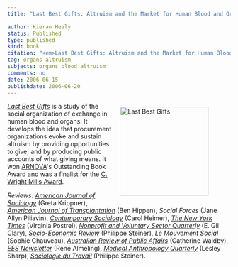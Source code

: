 ```yaml
---
title: "Last Best Gifts: Altruism and the Market for Human Blood and Organs"

author: Kieran Healy
status: Published
type: published
kind: book
citation: "<em>Last Best Gifts: Altruism and the Market for Human Blood and Organs</em>. University of Chicago Press."
tag: organs-altruism
subjects: organs blood altruism
comments: no
date: 2006-06-15
publishdate: 2006-06-20
---
```

<p class = "clearfix"><figure><img src="http://kieranhealy.org/files/misc/lbg-large.jpg" align="right" style = "padding: 10px" width=200px alt="Last Best Gifts"></figure><em><a href="http://www.amazon.com/Last-Best-Gifts-Altruism-Market/dp/0226322378">Last Best Gifts</a></em> is a study of the social organization of 
exchange in 
human blood and organs. It develops the idea that procurement organizations evoke and sustain altruism by providing opportunities to give, and by producing public accounts of what giving means. It won <a href="http://www.arnova.org/" title="ARNOVA">ARNOVA</a>'s Outstanding Book Award and was a finalist for the <a href="http://www.sssp1.org/?pageID=1018" title="Society for the Study of Social Problems-2006 C. Wright Mills Award Winner and Finalists">C. Wright Mills Award</a>.</p>

<p><em>Reviews:</em> <a href="http://www.journals.uchicago.edu/doi/pdf/10.1086/522391"><em>American Journal of Sociology</em></a> (Greta Krippner), <a href="http://www.kieranhealy.org/files/misc/hippenajot.pdf"><em>American Journal of Transplantation</em></a> (Ben Hippen), <em>Social Forces</em> (Jane Allyn Piliavin), <a href="http://www.ingentaconnect.com/content/asoca/cs/2008/00000037/00000006/art00018"><em>Contemporary Sociology</em></a> (Carol Heimer), <a href="http://www.nytimes.com/2007/01/28/books/review/Postrel.t.html?ex=157680000&amp;en=f390b3396e0ec28a&amp;ei=5124&amp;partner=permalink&amp;exprod=permalink"><em>The New York Times</em></a> (Virginia Postrel), <a href="http://nvs.sagepub.com/cgi/rapidpdf/0899764008319689v1"><em>Nonprofit and Voluntary Sector Quarterly</em></a> (E. Gil Clary), <a href="http://ser.oxfordjournals.org/cgi/reprint/6/2/365"><em>Socio-Economic Review</em></a> (Philippe Steiner), <em>Le Mouvement Social</em> (Sophie Chauveau), <a href="http://www.australianreview.net/digest/2007/06/waldby.html"><em>Australian Review of Public Affairs</em></a> (Catherine Waldby), <a href="http://econsoc.mpifg.de/archive/econ_soc_08-1.pdf"><em>EES Newsletter</em></a> (Rene Almeling), <a href="http://www.anthrosource.net/doi/pdfplus/10.1111/j.1548-1387.2008.00006_3.x"><em>Medical Anthropology Quarterly</em></a> (Lesley Sharp), <a href="http://www.sciencedirect.com/science?_ob=ArticleURL&amp;_udi=B6VR1-4RTCPT9-B&amp;_user=56761&amp;_coverDate=03%2F31%2F2008&amp;_alid=760447016&amp;_rdoc=1&amp;_fmt=high&amp;_orig=search&amp;_cdi=6221&amp;_sort=d&amp;_docanchor=&amp;view=c&amp;_ct=1&amp;_acct=C000059541&amp;_version=1&amp;_urlVersion=0&amp;_userid=56761&amp;md5=4e61d07203022b07cbdc0d671747f7b3"><em>Sociologie du Travail</em></a> (Philippe Steiner). <br /> <br /></p>
